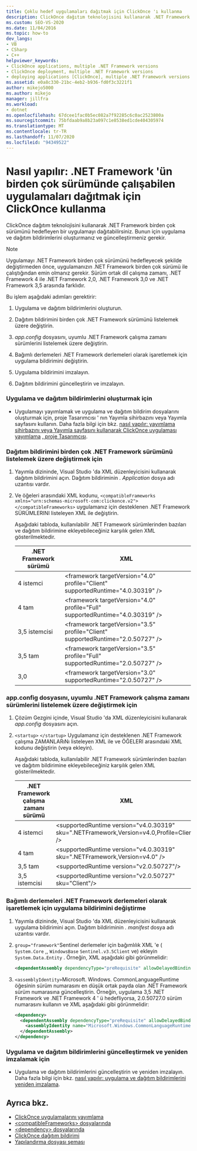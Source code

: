 ```yaml
---
title: Çoklu hedef uygulamaları dağıtmak için ClickOnce 'ı kullanma
description: ClickOnce dağıtım teknolojisini kullanarak .NET Framework birden çok sürümünü hedefleyen bir uygulamayı dağıtmayı öğrenin.
ms.custom: SEO-VS-2020
ms.date: 11/04/2016
ms.topic: how-to
dev_langs:
- VB
- CSharp
- C++
helpviewer_keywords:
- ClickOnce applications, multiple .NET Framework versions
- ClickOnce deployment, multiple .NET Framework versions
- deploying applications [ClickOnce], multiple .NET Framework versions
ms.assetid: e0a8c330-21bc-4eb2-b936-fd0f3c3221f1
author: mikejo5000
ms.author: mikejo
manager: jillfra
ms.workload:
- dotnet
ms.openlocfilehash: 67dcee1fac0b5ec082a7f92285c6c0ac2523800a
ms.sourcegitcommit: 75bfdaab9a8b23a097c1e8538ed1cde404305974
ms.translationtype: MT
ms.contentlocale: tr-TR
ms.lasthandoff: 11/07/2020
ms.locfileid: "94349522"
---
```

# <a name="how-to-use-clickonce-to-deploy-applications-that-can-run-on-multiple-versions-of-the-net-framework"></a>Nasıl yapılır: .NET Framework 'ün birden çok sürümünde çalışabilen uygulamaları dağıtmak için ClickOnce kullanma
ClickOnce dağıtım teknolojisini kullanarak .NET Framework birden çok sürümünü hedefleyen bir uygulamayı dağıtabilirsiniz. Bunun için uygulama ve dağıtım bildirimlerini oluşturmanız ve güncelleştirmeniz gerekir.

> [!NOTE]
> Uygulamayı .NET Framework birden çok sürümünü hedefleyecek şekilde değiştirmeden önce, uygulamanızın .NET Framework birden çok sürümü ile çalıştığından emin olmanız gerekir. Sürüm ortak dil çalışma zamanı, .NET Framework 4 ile .NET Framework 2,0, .NET Framework 3,0 ve .NET Framework 3,5 arasında farklıdır.

 Bu işlem aşağıdaki adımları gerektirir:

1. Uygulama ve dağıtım bildirimlerini oluşturun.

2. Dağıtım bildirimini birden çok .NET Framework sürümünü listelemek üzere değiştirin.

3. *app.config* dosyasını, uyumlu .NET Framework çalışma zamanı sürümlerini listelemek üzere değiştirin.

4. Bağımlı derlemeleri .NET Framework derlemeleri olarak işaretlemek için uygulama bildirimini değiştirin.

5. Uygulama bildirimini imzalayın.

6. Dağıtım bildirimini güncelleştirin ve imzalayın.

### <a name="to-generate-the-application-and-deployment-manifests"></a>Uygulama ve dağıtım bildirimlerini oluşturmak için

- Uygulamayı yayımlamak ve uygulama ve dağıtım bildirim dosyalarını oluşturmak için, proje Tasarımcısı ' nın Yayımla sihirbazını veya Yayımla sayfasını kullanın. Daha fazla bilgi için bkz. [nasıl yapılır: yayımlama sihirbazını veya Yayımla sayfasını kullanarak ClickOnce uygulaması yayımlama](../deployment/how-to-publish-a-clickonce-application-using-the-publish-wizard.md) [, proje Tasarımcısı](../ide/reference/publish-page-project-designer.md).

### <a name="to-change-the-deployment-manifest-to-list-the-multiple-net-framework-versions"></a>Dağıtım bildirimini birden çok .NET Framework sürümünü listelemek üzere değiştirmek için

1. Yayımla dizininde, Visual Studio 'da XML düzenleyicisini kullanarak dağıtım bildirimini açın. Dağıtım bildiriminin *. Application* dosya adı uzantısı vardır.

2. Ve öğeleri arasındaki XML kodunu, `<compatibleFrameworks xmlns="urn:schemas-microsoft-com:clickonce.v2">` `</compatibleFrameworks>` uygulamanız için desteklenen .NET Framework SÜRÜMLERINI listeleyen XML ile değiştirin.

     Aşağıdaki tabloda, kullanılabilir .NET Framework sürümlerinden bazıları ve dağıtım bildirimine ekleyebileceğiniz karşılık gelen XML gösterilmektedir.

    |.NET Framework sürümü|XML|
    |----------------------------|---------|
    |4 istemci|\<framework targetVersion="4.0" profile="Client" supportedRuntime="4.0.30319" />|
    |4 tam|\<framework targetVersion="4.0" profile="Full" supportedRuntime="4.0.30319" />|
    |3,5 istemcisi|\<framework targetVersion="3.5" profile="Client" supportedRuntime="2.0.50727" />|
    |3,5 tam|\<framework targetVersion="3.5" profile="Full" supportedRuntime="2.0.50727" />|
    |3,0|\<framework targetVersion="3.0" supportedRuntime="2.0.50727" />|

### <a name="to-change-the-appconfig-file-to-list-the-compatible-net-framework-runtime-versions"></a>app.config dosyasını, uyumlu .NET Framework çalışma zamanı sürümlerini listelemek üzere değiştirmek için

1. Çözüm Gezgini içinde, Visual Studio 'da XML düzenleyicisini kullanarak *app.config* dosyasını açın.

2. `<startup>` `</startup>` Uygulamanız için desteklenen .NET Framework çalışma ZAMANLARıNı listeleyen XML ile ve ÖĞELERI arasındaki XML kodunu değiştirin (veya ekleyin).

     Aşağıdaki tabloda, kullanılabilir .NET Framework sürümlerinden bazıları ve dağıtım bildirimine ekleyebileceğiniz karşılık gelen XML gösterilmektedir.

    |.NET Framework çalışma zamanı sürümü|XML|
    |------------------------------------|---------|
    |4 istemci|\<supportedRuntime version="v4.0.30319" sku=".NETFramework,Version=v4.0,Profile=Client" />|
    |4 tam|\<supportedRuntime version="v4.0.30319" sku=".NETFramework,Version=v4.0" />|
    |3,5 tam|\<supportedRuntime version="v2.0.50727"/>|
    |3,5 istemcisi|\<supportedRuntime version="v2.0.50727" sku="Client"/>|

### <a name="to-change-the-application-manifest-to-mark-dependent-assemblies-as-net-framework-assemblies"></a>Bağımlı derlemeleri .NET Framework derlemeleri olarak işaretlemek için uygulama bildirimini değiştirme

1. Yayımla dizininde, Visual Studio 'da XML düzenleyicisini kullanarak uygulama bildirimini açın. Dağıtım bildiriminin *. manifest* dosya adı uzantısı vardır.

2. `group="framework"`Sentinel derlemeler için bağımlılık XML 'e ( `System.Core` ,, `WindowsBase` `Sentinel.v3.5Client` ve) ekleyin `System.Data.Entity` . Örneğin, XML aşağıdaki gibi görünmelidir:

   ```xml
   <dependentAssembly dependencyType="preRequisite" allowDelayedBinding="true" group="framework">
   ```

3. `<assemblyIdentity>`Microsoft. Windows. CommonLanguageRuntime öğesinin sürüm numarasını en düşük ortak payda olan .NET Framework sürüm numarasına güncelleştirin. Örneğin, uygulama 3,5 .NET Framework ve .NET Framework 4 ' ü hedefliyorsa, 2.0.50727.0 sürüm numarasını kullanın ve XML aşağıdaki gibi görünmelidir:

   ```xml
   <dependency>
     <dependentAssembly dependencyType="preRequisite" allowDelayedBinding="true">
       <assemblyIdentity name="Microsoft.Windows.CommonLanguageRuntime" version="2.0.50727.0" />
     </dependentAssembly>
   </dependency>
   ```

### <a name="to-update-and-re-sign-the-application-and-deployment-manifests"></a>Uygulama ve dağıtım bildirimlerini güncelleştirmek ve yeniden imzalamak için

- Uygulama ve dağıtım bildirimlerini güncelleştirin ve yeniden imzalayın. Daha fazla bilgi için bkz. [nasıl yapılır: uygulama ve dağıtım bildirimlerini yeniden imzalama](../deployment/how-to-re-sign-application-and-deployment-manifests.md).

## <a name="see-also"></a>Ayrıca bkz.
- [ClickOnce uygulamalarını yayımlama](../deployment/publishing-clickonce-applications.md)
- [\<compatibleFrameworks> dosyalarında](../deployment/compatibleframeworks-element-clickonce-deployment.md)
- [\<dependency> dosyalarında](../deployment/dependency-element-clickonce-application.md)
- [ClickOnce dağıtım bildirimi](../deployment/clickonce-deployment-manifest.md)
- [Yapılandırma dosyası şeması](/dotnet/framework/configure-apps/file-schema/index)
